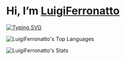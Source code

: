 # Hi, I’m [LuigiFerronatto](https://www.instagram.com/)

[![Typing SVG](https://readme-typing-svg.demolab.com?font=Montserrat&weight=500&size=35&duration=3000&pause=500&color=8D66F7&background=141A2400&center=true&vCenter=true&multiline=true&random=false&width=1000&height=100&lines=I+just+know+how+to+do+some+stuff;I'm+a+FullStack+Developer;HTML5+%2F+CSS3+%2F+JavaScript+%2F+C%23+%2F+PHP;SQL+%2F+NoSql;Node.js+%2F+React.js+%2F+Vue.js+%2F+Next.js)](https://git.io/typing-svg)


![LuigiFerronatto's Top Languages](https://github-readme-stats.vercel.app/api/top-langs/?username=LuigiFerronatto&theme=highcontrast&show_icons=true&hide_border=true&layout=compact)


![LuigiFerronatto's Stats](https://github-readme-stats.vercel.app/api?username=LuigiFerronatto&theme=highcontrast&show_icons=true&hide_border=true&count_private=true)
